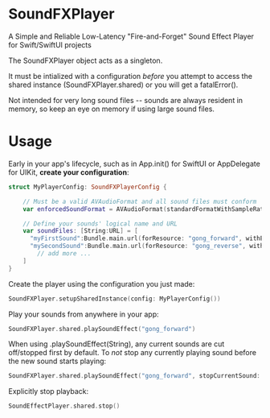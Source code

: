 # SoundFXPlayer
A Simple and Reliable Low-Latency "Fire-and-Forget" Sound Effect Player for Swift/SwiftUI projects

The SoundFXPlayer object acts as a singleton.

It must be intialized with a configuration *before* you attempt to access the shared instance (SoundFXPlayer.shared) or you will get a fatalError().

Not intended for very long sound files -- sounds are always resident in memory, so keep an eye on memory if using large sound files.

# Usage

Early in your app's lifecycle, such as in App.init() for SwiftUI or AppDelegate for UIKit, <b>create your configuration</b>:

```swift
struct MyPlayerConfig: SoundFXPlayerConfig {

    // Must be a valid AVAudioFormat and all sound files must conform
    var enforcedSoundFormat = AVAudioFormat(standardFormatWithSampleRate: 44100, channels: 2)!

    // Define your sounds' logical name and URL
    var soundFiles: [String:URL] = [
      "myFirstSound":Bundle.main.url(forResource: "gong_forward", withExtension: "wav")!,
      "mySecondSound":Bundle.main.url(forResource: "gong_reverse", withExtension: "wav")!
        // add more ...
    ]
}
```
Create the player using the configuration you just made:

```swift
SoundFXPlayer.setupSharedInstance(config: MyPlayerConfig())
```

Play your sounds from anywhere in your app:

```swift
SoundFXPlayer.shared.playSoundEffect("gong_forward")
```

When using .playSoundEffect(String), any current sounds are cut off/stopped first by default.
To *not* stop any currently playing sound before the new sound starts playing:

```swift
SoundFXPlayer.shared.playSoundEffect("gong_forward", stopCurrentSound: false)
```

Explicitly stop playback:

```swift
SoundEffectPlayer.shared.stop()
```
